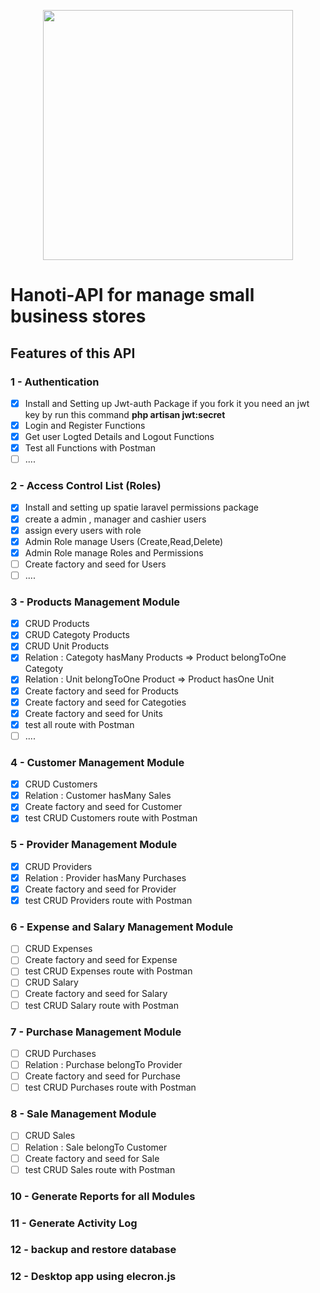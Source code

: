 <p align="center"><img src="https://res.cloudinary.com/dtfbvvkyp/image/upload/v1566331377/laravel-logolockup-cmyk-red.svg" width="400"></p>


# Hanoti-API for manage small business stores

## Features of this API

### 1 -  Authentication

  * [X] Install and Setting up Jwt-auth Package
      if you fork it you need an jwt key by run this command 
      __php artisan jwt:secret__
  * [X] Login and Register Functions
  * [X] Get user Logted Details and Logout Functions
  * [X] Test all Functions with Postman
  * [ ] ....

### 2 - Access Control List (Roles)

  * [X] Install and setting up spatie laravel permissions package
  * [X] create a admin , manager and cashier users
  * [X] assign every users with role
  * [X] Admin Role manage Users (Create,Read,Delete)
  * [X] Admin Role manage Roles and Permissions
  * [ ] Create factory and seed for Users
  * [ ] ....

### 3 - Products Management Module
  * [X] CRUD Products
  * [X] CRUD Categoty Products
  * [X] CRUD Unit Products
  * [X] Relation : Categoty hasMany Products => Product belongToOne Categoty
  * [X] Relation : Unit belongToOne Product => Product hasOne Unit 
  * [X] Create factory and seed for Products
  * [X] Create factory and seed for Categoties
  * [X] Create factory and seed for Units
  * [X] test all route with Postman
  * [ ] ....

### 4 - Customer Management Module
  * [X] CRUD Customers
  * [X] Relation : Customer hasMany Sales
  * [X] Create factory and seed for Customer
  * [X] test CRUD Customers route with Postman

### 5 - Provider Management Module
  * [X] CRUD Providers
  * [X] Relation : Provider hasMany Purchases
  * [X] Create factory and seed for Provider
  * [X] test CRUD Providers route with Postman

### 6 - Expense and Salary Management Module
  * [ ] CRUD Expenses
  * [ ] Create factory and seed for Expense
  * [ ] test CRUD Expenses route with Postman
  * [ ] CRUD Salary
  * [ ] Create factory and seed for Salary
  * [ ] test CRUD Salary route with Postman

### 7 - Purchase Management Module
  * [ ] CRUD Purchases
  * [ ] Relation : Purchase belongTo Provider
  * [ ] Create factory and seed for Purchase
  * [ ] test CRUD Purchases route with Postman

### 8 - Sale Management Module
  * [ ] CRUD Sales
  * [ ] Relation : Sale belongTo Customer
  * [ ] Create factory and seed for Sale
  * [ ] test CRUD Sales route with Postman

### 10 - Generate Reports for all Modules
### 11 - Generate Activity Log
### 12 - backup and restore database
### 12 - Desktop app using elecron.js

